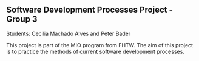 ## Software Development Processes Project - Group 3

Students: Cecilia Machado Alves
and Peter Bader

This project is part of the MIO program from FHTW. The aim of this project is to practice the methods of current software development processes.